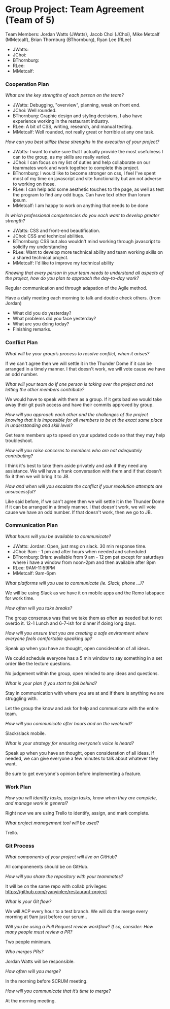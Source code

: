 # Group Project: Team Agreement (Team of 5)
Team Members: Jordan Watts (JWatts), Jacob Choi (JChoi), Mike Metcalf (MMetcalf), Brian Thornburg (BThornburg), Ryan Lee (RLee)

- JWatts: 
- JChoi: 
- BThornburg: 
- RLee: 
- MMetcalf:

### Cooperation Plan

*What are the key strengths of each person on the team?*

- JWatts: Debugging, "overview", planning, weak on front end.
- JChoi: Well rounded.
- BThornburg: Graphic design and styling decisions, I also have experience working in the restaurant industry.
- RLee: A bit of CSS, writing, research, and manual testing.
- MMetcalf: Well rounded, not really great or horrible at any one task.

*How can you best utilize these strengths in the execution of your project?*

- JWatts: I want to make sure that I actually provide the most usefulness I can to the group, as my skills are really varied.
- JChoi: I can focus on my list of duties and help collaborate on our teammates work and work together to complete this project.
- BThornburg: I would like to become stronger on css, I feel I've spent most of my time on javascript and site functionality but am not adverse to working on those.
- RLee: I can help add some aesthetic touches to the page, as well as test the program to find any odd bugs. Can have text other than lorum ipsum.
- MMetcalf: I am happy to work on anything that needs to be done

*In which professional competencies do you each want to develop greater strength?*

- JWatts: CSS and front-end beautification.
- JChoi: CSS and technical abilities.
- BThornburg: CSS but also wouldn't mind working through javascript to solidify my understanding
- RLee: Want to develop more technical ability and team working skills on a shared technical project.
- MMetcalf: I'd like to improve my technical ability


*Knowing that every person in your team needs to understand all aspects of the project, how do you plan to approach the day-to-day work?*

Regular communication and through adapation of the Agile method.

Have a daily meeting each morning to talk and double check others. (from Jordan)
- What did you do yesterday?
- What problems did you face yesterday?
- What are you doing today?
- Finishing remarks.


### Conflict Plan

*What will be your group’s process to resolve conflict, when it arises?*

If we can't agree then we will settle it in the Thunder Dome if it can be arranged in a timely manner. I that doesn't work, we will vote cause we have an odd number.

*What will your team do if one person is taking over the project and not letting the other members contribute?*

We would have to speak with them as a group. If it gets bad we would take away their git push access and have their commits approved by group.

*How will you approach each other and the challenges of the project knowing that it is impossible for all members to be at the exact same place in understanding and skill level?*

Get team members up to speed on your updated code so that they may help troubleshoot.

*How will you raise concerns to members who are not adequately contributing?*

I think it's best to take them aside privately and ask if they need any assistance.
We will have a frank conversation with them and if that doesn't fix it then we will bring it to JB.

*How and when will you escalate the conflict if your resolution attempts are unsuccessful?*

Like said before, if we can't agree then we will settle it in the Thunder Dome if it can be arranged in a timely manner. I that doesn't work, we will vote cause we have an odd number. If that doesn't work, then we go to JB.

### Communication Plan

*What hours will you be available to communicate?*

- JWatts: Jordan: Open, just msg on slack. 30 min response time.
- JChoi: 9am - 1 pm and after hours when needed and scheduled
- BThornburg: Brian: available from 9 am - 12 pm pst except for saturdays where i have a window from noon-2pm and then available after 8pm
- RLee: 9AM-11:59PM
- MMetcalf: 9am-6pm

*What platforms will you use to communicate (ie. Slack, phone …)?*

We will be using Slack as we have it on mobile apps and the Remo labspace for work time.

*How often will you take breaks?*

The group consensus was that we take them as often as needed but to not overdo it. 12-1 Lunch and 6-7-ish for dinner if doing long days.

*How will you ensure that you are creating a safe environment where everyone feels comfortable speaking up?*

Speak up when you have an thought, open consideration of all ideas.

We could schedule everyone has a 5 min window to say something in a set order like the lecture questions.

No judgement within the group, open minded to any ideas and questions.

*What is your plan if you start to fall behind?*

Stay in communication with where you are at and if there is anything we are struggling with.

Let the group the know and ask for help and communicate with the entire team.

*How will you communicate after hours and on the weekend?*

Slack/slack mobile.

*What is your strategy for ensuring everyone’s voice is heard?*

Speak up when you have an thought, open consideration of all ideas. If needed, we can give everyone a few minutes to talk about whatever they want.

Be sure to get everyone's opinion before implementing a feature.

### Work Plan

*How you will identify tasks, assign tasks, know when they are complete, and manage work in general?*

Right now we are using Trello to identify, assign, and mark complete.

*What project management tool will be used?*

Trello.

### Git Process

*What components of your project will live on GitHub?*

All componenents should be on GitHub.

*How will you share the repository with your teammates?*

It will be on the same repo with collab privileges: https://github.com/ryanyinlee/restaurant-project

*What is your Git flow?*

We will ACP every hour to a test branch. We will do the merge every morning at 9am just before our scrum..

*Will you be using a Pull Request review workflow? If so, consider:*
*How many people must review a PR?*

Two people minimum.

*Who merges PRs?*

Jordan Watts will be responsible.

*How often will you merge?*

In the morning before SCRUM meeting.

*How will you communicate that it’s time to merge?*

At the morning meeting.


